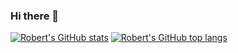 ### Hi there 👋

[![Robert's GitHub stats](https://github-readme-stats.vercel.app/api?username=robertxluo&show_icons=true&theme=algolia&count_private=true)](https://github.com/robertxluo/)
[![Robert's GitHub top langs](https://github-readme-stats.vercel.app/api/top-langs?username=robertxluo&show_icons=true&theme=algolia&count_private=true)](https://github.com/robertxluo/)



<!--
**robertxluo/robertxluo** is a ✨ _special_ ✨ repository because its `README.md` (this file) appears on your GitHub profile.

Here are some ideas to get you started:

- 🔭 I’m currently working on ...
- 🌱 I’m currently learning ...
- 👯 I’m looking to collaborate on ...
- 🤔 I’m looking for help with ...
- 💬 Ask me about ...
- 📫 How to reach me: ...
- 😄 Pronouns: ...
- ⚡ Fun fact: ...
-->
